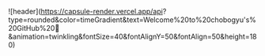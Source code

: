 ![header](https://capsule-render.vercel.app/api?
type=rounded&color=timeGradient&text=Welcome%20to%20chobogyu's%20GitHub%20👋
&animation=twinkling&fontSize=40&fontAlignY=50&fontAlign=50&height=180)
